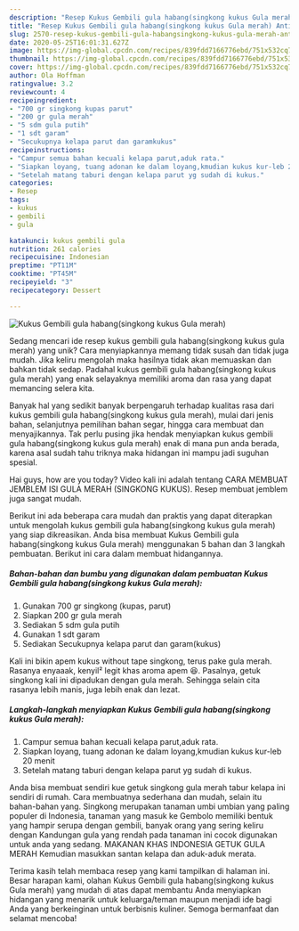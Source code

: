 ```yaml
---
description: "Resep Kukus Gembili gula habang(singkong kukus Gula merah) Anti Gagal"
title: "Resep Kukus Gembili gula habang(singkong kukus Gula merah) Anti Gagal"
slug: 2570-resep-kukus-gembili-gula-habangsingkong-kukus-gula-merah-anti-gagal
date: 2020-05-25T16:01:31.627Z
image: https://img-global.cpcdn.com/recipes/839fdd7166776ebd/751x532cq70/kukus-gembili-gula-habangsingkong-kukus-gula-merah-foto-resep-utama.jpg
thumbnail: https://img-global.cpcdn.com/recipes/839fdd7166776ebd/751x532cq70/kukus-gembili-gula-habangsingkong-kukus-gula-merah-foto-resep-utama.jpg
cover: https://img-global.cpcdn.com/recipes/839fdd7166776ebd/751x532cq70/kukus-gembili-gula-habangsingkong-kukus-gula-merah-foto-resep-utama.jpg
author: Ola Hoffman
ratingvalue: 3.2
reviewcount: 4
recipeingredient:
- "700 gr singkong kupas parut"
- "200 gr gula merah"
- "5 sdm gula putih"
- "1 sdt garam"
- "Secukupnya kelapa parut dan garamkukus"
recipeinstructions:
- "Campur semua bahan kecuali kelapa parut,aduk rata."
- "Siapkan loyang, tuang adonan ke dalam loyang,kmudian kukus kur-leb 20 menit"
- "Setelah matang taburi dengan kelapa parut yg sudah di kukus."
categories:
- Resep
tags:
- kukus
- gembili
- gula

katakunci: kukus gembili gula 
nutrition: 261 calories
recipecuisine: Indonesian
preptime: "PT11M"
cooktime: "PT45M"
recipeyield: "3"
recipecategory: Dessert

---
```



![Kukus Gembili gula habang(singkong kukus Gula merah)](https://img-global.cpcdn.com/recipes/839fdd7166776ebd/751x532cq70/kukus-gembili-gula-habangsingkong-kukus-gula-merah-foto-resep-utama.jpg)

Sedang mencari ide resep kukus gembili gula habang(singkong kukus gula merah) yang unik? Cara menyiapkannya memang tidak susah dan tidak juga mudah. Jika keliru mengolah maka hasilnya tidak akan memuaskan dan bahkan tidak sedap. Padahal kukus gembili gula habang(singkong kukus gula merah) yang enak selayaknya memiliki aroma dan rasa yang dapat memancing selera kita.

Banyak hal yang sedikit banyak berpengaruh terhadap kualitas rasa dari kukus gembili gula habang(singkong kukus gula merah), mulai dari jenis bahan, selanjutnya pemilihan bahan segar, hingga cara membuat dan menyajikannya. Tak perlu pusing jika hendak menyiapkan kukus gembili gula habang(singkong kukus gula merah) enak di mana pun anda berada, karena asal sudah tahu triknya maka hidangan ini mampu jadi suguhan spesial.

Hai guys, how are you today? Video kali ini adalah tentang CARA MEMBUAT JEMBLEM ISI GULA MERAH (SINGKONG KUKUS). Resep membuat jemblem juga sangat mudah.


Berikut ini ada beberapa cara mudah dan praktis yang dapat diterapkan untuk mengolah kukus gembili gula habang(singkong kukus gula merah) yang siap dikreasikan. Anda bisa membuat Kukus Gembili gula habang(singkong kukus Gula merah) menggunakan 5 bahan dan 3 langkah pembuatan. Berikut ini cara dalam membuat hidangannya.

<!--inarticleads1-->

##### Bahan-bahan dan bumbu yang digunakan dalam pembuatan Kukus Gembili gula habang(singkong kukus Gula merah):

1. Gunakan 700 gr singkong (kupas, parut)
1. Siapkan 200 gr gula merah
1. Sediakan 5 sdm gula putih
1. Gunakan 1 sdt garam
1. Sediakan Secukupnya kelapa parut dan garam(kukus)


Kali ini bikin apem kukus without tape singkong, terus pake gula merah. Rasanya enyaaak, kenyil² legit khas aroma apem 😆. Pasalnya, getuk singkong kali ini dipadukan dengan gula merah. Sehingga selain cita rasanya lebih manis, juga lebih enak dan lezat. 

<!--inarticleads2-->

##### Langkah-langkah menyiapkan Kukus Gembili gula habang(singkong kukus Gula merah):

1. Campur semua bahan kecuali kelapa parut,aduk rata.
1. Siapkan loyang, tuang adonan ke dalam loyang,kmudian kukus kur-leb 20 menit
1. Setelah matang taburi dengan kelapa parut yg sudah di kukus.


Anda bisa membuat sendiri kue getuk singkong gula merah tabur kelapa ini sendiri di rumah. Cara membuatnya sederhana dan mudah, selain itu bahan-bahan yang. Singkong merupakan tanaman umbi umbian yang paling populer di Indonesia, tanaman yang masuk ke Gembolo memiliki bentuk yang hampir serupa dengan gembili, banyak orang yang sering keliru dengan Kandungan gula yang rendah pada tanaman ini cocok digunakan untuk anda yang sedang. MAKANAN KHAS INDONESIA GETUK GULA MERAH Kemudian masukkan santan kelapa dan aduk-aduk merata. 

Terima kasih telah membaca resep yang kami tampilkan di halaman ini. Besar harapan kami, olahan Kukus Gembili gula habang(singkong kukus Gula merah) yang mudah di atas dapat membantu Anda menyiapkan hidangan yang menarik untuk keluarga/teman maupun menjadi ide bagi Anda yang berkeinginan untuk berbisnis kuliner. Semoga bermanfaat dan selamat mencoba!
